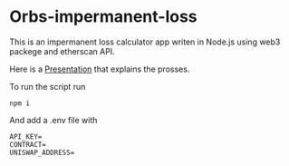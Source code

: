 # Orbs-impermanent-loss

This is an impermanent loss calculator app writen in Node.js using web3 packege and etherscan API. 

Here is a [Presentation](https://docs.google.com/presentation/d/1dQoxzDspfb1wp_8JbDPm26iPJ9fF7DcM3qvPNrBf3D8/edit#slide=id.p) that explains the prosses.  

To run the script run 
```
npm i
```
And add a .env file with 
```
API_KEY=
CONTRACT=
UNISWAP_ADDRESS=
``` 

